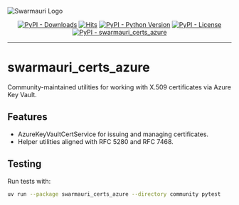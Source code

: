 ![Swarmauri Logo](https://res.cloudinary.com/dbjmpekvl/image/upload/v1730099724/Swarmauri-logo-lockup-2048x757_hww01w.png)

<p align="center">
    <a href="https://pypi.org/project/swarmauri_certs_azure/">
        <img src="https://img.shields.io/pypi/dm/swarmauri_certs_azure" alt="PyPI - Downloads"/></a>
    <a href="https://hits.sh/github.com/swarmauri/swarmauri-sdk/tree/master/pkgs/community/swarmauri_certs_azure/">
        <img alt="Hits" src="https://hits.sh/github.com/swarmauri/swarmauri-sdk/tree/master/pkgs/community/swarmauri_certs_azure.svg"/></a>
    <a href="https://pypi.org/project/swarmauri_certs_azure/">
        <img src="https://img.shields.io/pypi/pyversions/swarmauri_certs_azure" alt="PyPI - Python Version"/></a>
    <a href="https://pypi.org/project/swarmauri_certs_azure/">
        <img src="https://img.shields.io/pypi/l/swarmauri_certs_azure" alt="PyPI - License"/></a>
    <a href="https://pypi.org/project/swarmauri_certs_azure/">
        <img src="https://img.shields.io/pypi/v/swarmauri_certs_azure?label=swarmauri_certs_azure&color=green" alt="PyPI - swarmauri_certs_azure"/></a>

</p>

---

# swarmauri_certs_azure

Community-maintained utilities for working with X.509 certificates via Azure Key Vault.

## Features
- AzureKeyVaultCertService for issuing and managing certificates.
- Helper utilities aligned with RFC 5280 and RFC 7468.

## Testing
Run tests with:
```bash
uv run --package swarmauri_certs_azure --directory community pytest
```

